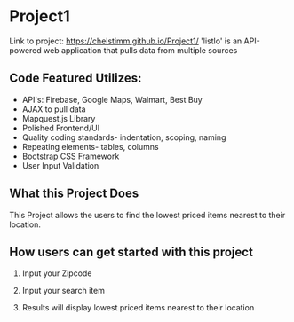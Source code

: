 # Project1 

Link to project: https://chelstimm.github.io/Project1/
'listlo' is an API-powered web application that pulls data from multiple sources

## Code Featured Utilizes: ##

- API's: Firebase, Google Maps, Walmart, Best Buy
- AJAX to pull data
- Mapquest.js Library
- Polished Frontend/UI
- Quality coding standards- indentation, scoping, naming
- Repeating elements- tables, columns
- Bootstrap CSS Framework
- User Input Validation

## What this Project Does ## 

This Project allows the users to find the lowest priced items nearest to their location.

## How users can get started with this project ## 

1. Input your Zipcode

2. Input your search item

3. Results will display lowest priced items nearest to their location
